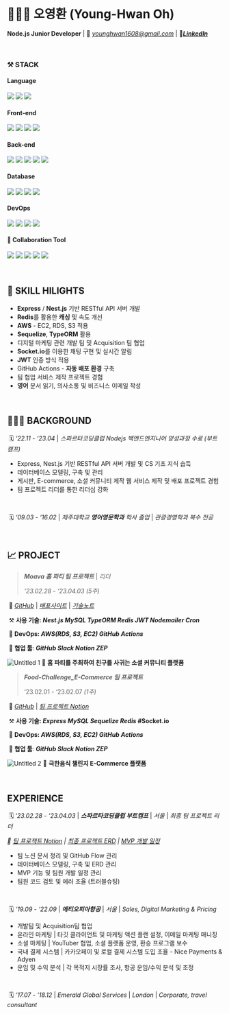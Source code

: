 # 🧑🏻‍💻 오영환 (Young-Hwan Oh)

**Node.js Junior Developer** | 📧 *younghwan1608@gmail.com* | 🔗[***LinkedIn***](https://www.linkedin.com/in/young-hwan-oh/)

<br>

### **⚒️ STACK**


#### Language
<img src="https://img.shields.io/badge/javascript-F7DF1E?style=for-the-badge&logo=javascript&logoColor=black"> <img src="https://img.shields.io/badge/typescript-3178C6?style=for-the-badge&logo=typescript&logoColor=white"> <img src="https://img.shields.io/badge/python-3776AB?style=for-the-badge&logo=python&logoColor=white">

#### Front-end
<img src="https://img.shields.io/badge/html5-E34F26?style=for-the-badge&logo=html5&logoColor=white"> <img src="https://img.shields.io/badge/css-1572B6?style=for-the-badge&logo=css3&logoColor=white"> <img src="https://img.shields.io/badge/jquery-0769AD?style=for-the-badge&logo=jquery&logoColor=white"> <img src="https://img.shields.io/badge/bootstrap-7952B3?style=for-the-badge&logo=bootstrap&logoColor=white">

#### Back-end
<img src="https://img.shields.io/badge/node.js-339933?style=for-the-badge&logo=Node.js&logoColor=white"> <img src="https://img.shields.io/badge/express-000000?style=for-the-badge&logo=express&logoColor=white"> <img src="https://img.shields.io/badge/nestjs-E0234E?style=for-the-badge&logo=nestjs&logoColor=white"> <img src="https://img.shields.io/badge/JWT-000000?style=for-the-badge&logo=JsonWebTokens&logoColor=white"> <img src="https://img.shields.io/badge/Socket.io-010101?style=for-the-badge&logo=Socket.io&logoColor=white"> 

#### Database
<img src="https://img.shields.io/badge/sequelize-52B0E7?style=for-the-badge&logo=sequelize&logoColor=white"> <img src="https://img.shields.io/badge/TypeORM-262627?style=for-the-badge&logo=TypeORM&logoColor=white"> <img src="https://img.shields.io/badge/mongoDB-47A248?style=for-the-badge&logo=MongoDB&logoColor=white"> <img src="https://img.shields.io/badge/redis-DC382D?style=for-the-badge&logo=redis&logoColor=white">

#### DevOps
<img src="https://img.shields.io/badge/Amazon RDS-527FFF?style=for-the-badge&logo=Amazon RDS&logoColor=white"> <img src="https://img.shields.io/badge/Amazon EC2-FF9900?style=for-the-badge&logo=Amazon EC2&logoColor=white"> <img src="https://img.shields.io/badge/Amazon S3-569A31?style=for-the-badge&logo=Amazon S3&logoColor=white"> <img src="https://img.shields.io/badge/GitHub Actions-2088FF?style=for-the-badge&logo=GitHub Actions&logoColor=white"> 

#### 🤝 Collaboration Tool 
<img src="https://img.shields.io/badge/github-181717?style=for-the-badge&logo=github&logoColor=white"> <img src="https://img.shields.io/badge/git-F05032?style=for-the-badge&logo=git&logoColor=white"> <img src="https://img.shields.io/badge/notion-000000?style=for-the-badge&logo=notion&logoColor=white"> <img src="https://img.shields.io/badge/slack-4A154B?style=for-the-badge&logo=slack&logoColor=white"> <img src="https://img.shields.io/badge/discord-5865F2?style=for-the-badge&logo=discord&logoColor=white">

<br>

## **🔑 SKILL HILIGHTS**

- **Express** / **Nest.js** 기반 RESTful API 서버 개발
- **Redis**를 활용한 **캐싱** 및 속도 개선
- **AWS** - EC2, RDS, S3 적용
- **Sequelize**, **TypeORM** 활용
- 디지털 마케팅 관련 개발 팀 및 Acquisition 팀 협업
- **Socket.io**를 이용한 채팅 구현 및 실시간 알림
- **JWT** 인증 방식 적용
- GitHub Actions - **자동 배포 환경** 구축
- 팀 협업 서비스 제작 프로젝트 경험
- **영어** 문서 읽기, 의사소통 및 비즈니스 이메일 작성

<br>

## **🧑🏻‍💻 BACKGROUND**

 🗓️ *‘22.11 - ‘23.04* | *스파르타코딩클럽 Nodejs 백엔드엔지니어 양성과정 수료 (부트캠프)*

- Express, Nest.js 기반 RESTful API 서버 개발 및 CS 기초 지식 습득
- 데이터베이스 모델링, 구축 및 관리
- 게시판, E-commerce, 소셜 커뮤니티 제작 웹 서비스 제작 및 배포 프로젝트 경험
- 팀 프로젝트 리더를 통한 리더십 강화

<br>

 🗓️ *‘09.03 - ‘16.02*  | *제주대학교 **영어영문학과** 학사 졸업* | *관광경영학과 복수 전공*

<br>

## **📈 PROJECT**

> ***Moava 홈 파티 팀 프로젝트*** | *리더*
> 
>
> *‘23.02.28 - ‘23.04.03 (5주)* 
> 

 🔗 [*GitHub*](https://github.com/YoungHwan90s/Project_Final_HomeParty.git) | [*배포사이트*](http://moava-homeparty.site/) | [*기술노트*](https://www.notion.so/b398f2c720d9439aa3f33ec87ff7af2d)

 ⚒️ **사용 기술: *Nest.js MySQL TypeORM Redis JWT Nodemailer Cron***

 🔧 **DevOps: *AWS(RDS, S3, EC2) GitHub Actions***

 🤝 **협업 툴**: ***GitHub Slack Notion ZEP***

![Untitled 1](https://user-images.githubusercontent.com/118159763/237035312-92896f49-47f9-4b1b-867d-d17e2286bd4a.png)
🎉 **홈 파티를 주최하여 친구를 사귀는 소셜 커뮤니티 플랫폼**


> ***Food-Challenge_E-Commerce 팀 프로젝트***
> 
> 
> 
> ‘23.02.01 - ‘23.02.07 *(1주)*
> 

 🔗 [*GitHub*](https://github.com/YoungHwan90s/Project_4_food-challenge-ecommerce.git) | [*팀 프로젝트 Notion*](https://www.notion.so/Sparta_Project-4-1be5873de48545d8b55f94d816734690)

 ⚒️ **사용 기술: *Express MySQL Sequelize Redis* #Socket.io**

 🔧 **DevOps: *AWS(RDS, S3, EC2) GitHub Actions***

 🤝 **협업 툴**: ***GitHub Slack Notion ZEP***

![Untitled 2](https://user-images.githubusercontent.com/118159763/237035231-f4dfd3c7-ddf9-4530-85fe-7a8e36fbfffe.png)
🥢 **극한음식 챌린지 E-Commerce 플랫폼**

<br>

## **EXPERIENCE**

 🗓️ ‘*23.02.28 - ‘23.04.03* | ***스파르타코딩클럽 부트캠프*** | *서울* | *최종 팀 프로젝트 리더*

*🔗 [팀 프로젝트 Notion](https://www.notion.so/Sparta_Final_Project-11d2d3562bbd48b9b8776495036ea533) | [최종 프로젝트 ERD](https://drawsql.app/teams/new-18/diagrams/project-houseparty) | [MVP 개발 일정](https://docs.google.com/spreadsheets/d/1ABo5OVVO_ThWWnIMt20L5c1YxhEvanNhRlbQ2fDDFNw/edit#gid=1115838130)*

- 팀 노션 문서 정리 및 GitHub Flow 관리
- 데이터베이스 모델링, 구축 및 ERD 관리
- MVP 기능 및 팀원 개발 일정 관리
- 팀원 코드 검토 및 에러 조율 (트러블슈팅)

<br>

 🗓️ *‘19.09 - ‘22.09* | ***에티오피아항공*** | *서울* | *Sales, Digital Marketing & Pricing*

- 개발팀 및 Acquisition팀 협업
- 온라인 마케팅 |  타깃 클라이언트 및 마케팅 액션 플랜 설정, 이메일 마케팅 매니징
- 소셜 마케팅 | YouTuber 협업, 소셜 플랫폼 운영, 환승 프로그램 보수
- 국내 결제 시스템 | 카카오페이 및 로컬 결제 시스템 도입 조율 - Nice Payments & Adyen
- 운임 및 수익 분석 | 각 목적지 시장률 조사, 항공 운임/수익 분석 및 조정

<br>

 🗓️ *‘17.07 - ‘18.12* | *Emerald Global Services* | *London* | *Corporate, travel consultant*
